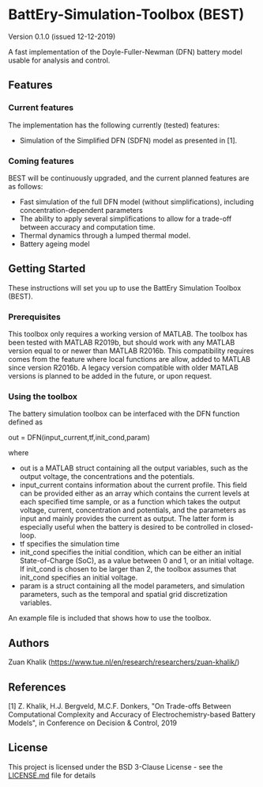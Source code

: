# BattEry-Simulation-Toolbox (BEST)
Version 0.1.0 (issued 12-12-2019)

A fast implementation of the Doyle-Fuller-Newman (DFN) battery model usable for analysis and control. 

## Features
### Current features
The implementation has the following currently (tested) features:
- Simulation of the Simplified DFN (SDFN) model as presented in [1]. 

### Coming features
BEST will be continuously upgraded, and the current planned features are as follows: 
- Fast simulation of the full DFN model (without simplifications), including concentration-dependent parameters
- The ability to apply several simplifications to allow for a trade-off between accuracy and computation time. 
- Thermal dynamics through a lumped thermal model. 
- Battery ageing model 

## Getting Started
These instructions will set you up to use the BattEry Simulation Toolbox (BEST).

### Prerequisites 
This toolbox only requires a working version of MATLAB. 
The toolbox has been tested with MATLAB R2019b, but should work with any MATLAB version equal to or newer than MATLAB R2016b. This compatibility requires comes from the feature where local functions are allow, added to MATLAB since version R2016b. A legacy version compatible with older MATLAB versions is planned to be added in the future, or upon request. 

### Using the toolbox
The battery simulation toolbox can be interfaced with the DFN function defined as

out = DFN(input_current,tf,init_cond,param)

where

- out is a MATLAB struct containing all the output variables, such as the output voltage, the concentrations and the potentials.
- input_current contains information about the current profile. This field can be provided either as an array which contains the current levels at each specified time sample, or as a function which takes the output voltage, current, concentration and potentials, and the parameters as input and mainly provides the current as output. The latter form is especially useful when the battery is desired to be controlled in closed-loop.
- tf specifies the simulation time
- init_cond specifies the initial condition, which can be either an initial State-of-Charge (SoC), as a value between 0 and 1, or an initial voltage. If init_cond is chosen to be larger than 2, the toolbox assumes that init_cond specifies an initial voltage. 
- param is a struct containing all the model parameters, and simulation parameters, such as the temporal and spatial grid discretization variables.

An example file is included that shows how to use the toolbox. 

## Authors
Zuan Khalik (https://www.tue.nl/en/research/researchers/zuan-khalik/)

## References
[1] Z. Khalik, H.J. Bergveld, M.C.F. Donkers, "On Trade-offs Between Computational Complexity and Accuracy of Electrochemistry-based Battery Models", in Conference on Decision & Control, 2019

## License

This project is licensed under the BSD 3-Clause License - see the [LICENSE.md](LICENSE.md) file for details


